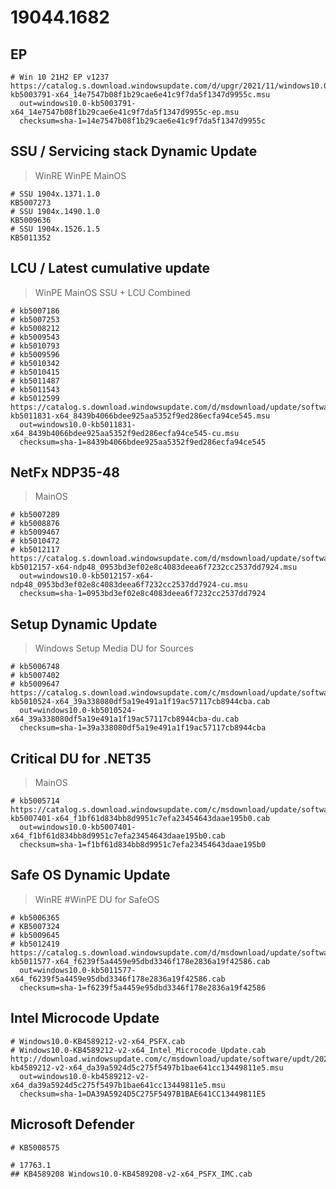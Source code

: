 # 19044.1682

## EP

```
# Win 10 21H2 EP v1237
https://catalog.s.download.windowsupdate.com/d/upgr/2021/11/windows10.0-kb5003791-x64_14e7547b08f1b29cae6e41c9f7da5f1347d9955c.msu
  out=windows10.0-kb5003791-x64_14e7547b08f1b29cae6e41c9f7da5f1347d9955c-ep.msu
  checksum=sha-1=14e7547b08f1b29cae6e41c9f7da5f1347d9955c
```

## SSU / Servicing stack Dynamic Update

> WinRE WinPE MainOS

```
# SSU 1904x.1371.1.0
KB5007273
# SSU 1904x.1490.1.0
KB5009636
# SSU 1904x.1526.1.5
KB5011352
```

## LCU / Latest cumulative update

> WinPE MainOS
> SSU + LCU Combined

```
# kb5007186
# kb5007253
# kb5008212
# kb5009543
# kb5010793
# kb5009596
# kb5010342
# kb5010415
# kb5011487
# kb5011543
# kb5012599
https://catalog.s.download.windowsupdate.com/d/msdownload/update/software/updt/2022/04/windows10.0-kb5011831-x64_8439b4066bdee925aa5352f9ed286ecfa94ce545.msu
  out=windows10.0-kb5011831-x64_8439b4066bdee925aa5352f9ed286ecfa94ce545-cu.msu
  checksum=sha-1=8439b4066bdee925aa5352f9ed286ecfa94ce545
```

## NetFx NDP35-48

> MainOS

```
# kb5007289
# kb5008876
# kb5009467
# kb5010472
# kb5012117
https://catalog.s.download.windowsupdate.com/d/msdownload/update/software/updt/2022/03/windows10.0-kb5012157-x64-ndp48_0953bd3ef02e8c4083deea6f7232cc2537dd7924.msu
  out=windows10.0-kb5012157-x64-ndp48_0953bd3ef02e8c4083deea6f7232cc2537dd7924-cu.msu
  checksum=sha-1=0953bd3ef02e8c4083deea6f7232cc2537dd7924
```

## Setup Dynamic Update

> Windows Setup Media
> DU for Sources

```
# kb5006748
# kb5007402
# kb5009647
https://catalog.s.download.windowsupdate.com/c/msdownload/update/software/crup/2022/02/windows10.0-kb5010524-x64_39a338080df5a19e491a1f19ac57117cb8944cba.cab
  out=windows10.0-kb5010524-x64_39a338080df5a19e491a1f19ac57117cb8944cba-du.cab
  checksum=sha-1=39a338080df5a19e491a1f19ac57117cb8944cba
```

## Critical DU for .NET35

> MainOS

```
# kb5005714
https://catalog.s.download.windowsupdate.com/c/msdownload/update/software/crup/2021/11/windows10.0-kb5007401-x64_f1bf61d834bb8d9951c7efa23454643daae195b0.cab
  out=windows10.0-kb5007401-x64_f1bf61d834bb8d9951c7efa23454643daae195b0.cab
  checksum=sha-1=f1bf61d834bb8d9951c7efa23454643daae195b0
```

## Safe OS Dynamic Update

> WinRE #WinPE
> DU for SafeOS

```
# kb5006365
# KB5007324
# kb5009645
# kb5012419
https://catalog.s.download.windowsupdate.com/d/msdownload/update/software/crup/2022/03/windows10.0-kb5011577-x64_f6239f5a4459e95dbd3346f178e2836a19f42586.cab
  out=windows10.0-kb5011577-x64_f6239f5a4459e95dbd3346f178e2836a19f42586.cab
  checksum=sha-1=f6239f5a4459e95dbd3346f178e2836a19f42586
```

## Intel Microcode Update

```
# Windows10.0-KB4589212-v2-x64_PSFX.cab
# Windows10.0-KB4589212-v2-x64_Intel_Microcode_Update.cab
http://download.windowsupdate.com/c/msdownload/update/software/updt/2021/01/windows10.0-kb4589212-v2-x64_da39a5924d5c275f5497b1bae641cc13449811e5.msu
  out=windows10.0-kb4589212-v2-x64_da39a5924d5c275f5497b1bae641cc13449811e5.msu
  checksum=sha-1=DA39A5924D5C275F5497B1BAE641CC13449811E5
```

## Microsoft Defender

```
# KB5008575
```

```
# 17763.1
## KB4589208 Windows10.0-KB4589208-v2-x64_PSFX_IMC.cab
```